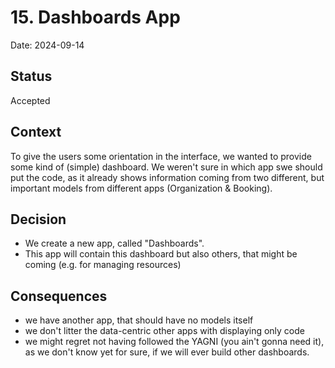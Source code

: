 # 15. Dashboards App

Date: 2024-09-14

## Status

Accepted

## Context

To give the users some orientation in the interface, we wanted to provide some kind of (simple) dashboard.
We weren't sure in which app swe should put the code, as it already shows information coming from two different, but important models from different apps (Organization & Booking).

## Decision

- We create a new app, called "Dashboards".
- This app will contain this dashboard but also others, that might be coming (e.g. for managing resources)


## Consequences

- we have another app, that should have no models itself
- we don't litter the data-centric other apps with displaying only code
- we might regret not having followed the YAGNI (you ain't gonna need it), as we don't know yet for sure, if we will ever build other dashboards.
